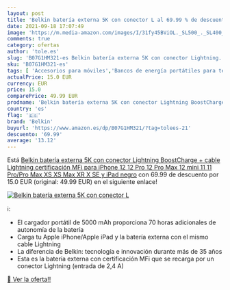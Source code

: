 ```yaml
---
layout: post
title: 'Belkin batería externa 5K con conector L al 69.99 % de descuento'
date: 2021-09-18 17:07:49
image: 'https://m.media-amazon.com/images/I/31fy45BViOL._SL500_._SL400_.jpg'
comments: true
category: ofertas
author: 'tole.es'
slug: 'B07G1HM321-es Belkin batería externa 5K con conector Lightning...'
sku: 'B07G1HM321-es'
tags: [ 'Accesorios para móviles','Bancos de energía portátiles para teléfonos móviles','Cargadores para móviles','Comunicación móvil y accesorios','Electrónica','belkin','ipad','iphone', ]
actualPrice: 15.0 EUR
currency: EUR
price: 15.0
comparePrice: 49.99 EUR
prodname: 'Belkin batería externa 5K con conector Lightning BoostCharge + cable Lightning  certificación MFi  para iPhone 12  12 Pro  12 Pro Max  12 mini  11  11 Pro/Pro Max  XS  XS Max  XR  X  SE y iPad  negro'
country: 'es'
flag: '🇪🇸'
brand: 'Belkin'
buyurl: 'https://www.amazon.es/dp/B07G1HM321/?tag=tolees-21'
descuento: '69.99'
average: '13.12'
---
```


Está [Belkin batería externa 5K con conector Lightning BoostCharge + cable Lightning  certificación MFi  para iPhone 12  12 Pro  12 Pro Max  12 mini  11  11 Pro/Pro Max  XS  XS Max  XR  X  SE y iPad  negro](https://www.amazon.es/dp/B07G1HM321/?tag=tolees-21) con 69.99 de descuento por 15.0 EUR (original: 49.99 EUR) en el siguiente enlace!

[![Belkin batería externa 5K con conector L](https://m.media-amazon.com/images/I/31fy45BViOL._SL500_._SL400_.jpg)](https://www.amazon.es/dp/B07G1HM321/?tag=tolees-21)

ℹ️:

- El cargador portátil de 5000 mAh proporciona 70 horas adicionales de autonomía de la batería
- Carga tu Apple iPhone/Apple iPad y la batería externa con el mismo cable Lightning
- La diferencia de Belkin: tecnología e innovación durante más de 35 años
- Esta es la batería externa con certificación MFi que se recarga por un conector Lightning (entrada de 2,4 A)

[🛒 Ver la oferta!!](https://www.amazon.es/dp/B07G1HM321/?tag=tolees-21)
